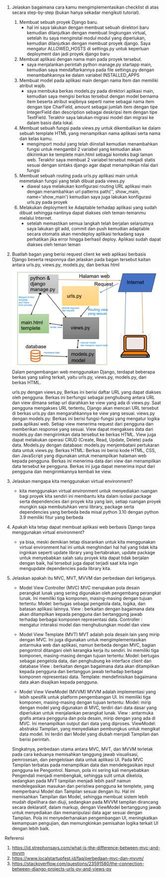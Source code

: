 1. Jelaskan bagaimana cara kamu mengimplementasikan checklist di atas secara step-by-step (bukan hanya sekadar mengikuti tutorial).
    1. Membuat sebuah proyek Django baru.
        - hal ini saya lakukan dengan membuat sebuah direktori baru kemudian dilanjutkan dengan membuat lingkungan virtual, setelah itu saya menginstal modul modul yang diperlukan, kemudian dilanjutkan dengan membuat proyek django. Saya mengatur ALLOWED_HOSTS di settings.py untuk keperluan deployment dan jadi proyek django baru
    2. Membuat aplikasi dengan nama main pada proyek tersebut.
        - saya menjalankan perintah python manage.py startapp main, kemudian saya mendaftarkannya pada file settings.py dengan menambahkannya ke dalam variabel INSTALLED_APPS
    3. Membuat model pada aplikasi main dengan nama Item dan memiliki atribut wajib.
        - saya membuka berkas models.py pada direktori aplikasi main, kemudian saya mengisi berkas tersebut dengan model bernama item beserta atribut wajibnya seperti name sebagai nama item dengan tipe CharField, amount sebagai jumlah item dengan tipe IntegerField dan description sebagai deskripsi item dengan tipe TextField. Terakhir saya lakukan migrasi model dan migrasi ke dalam basis data lokal.
    4. Membuat sebuah fungsi pada views.py untuk dikembalikan ke dalam sebuah template HTML yang menampilkan nama aplikasi serta nama dan kelas kamu.
        - mengimport modul yang telah diinstall kemudian menambahkan fungsi untuk mengambil 2 variabel yang kemudian akan dikirimkan ke templete main.html sebagai konteks bagi laman web. Terakhir saya membuat 2 variabel tersebut menjadi statis sesuai dengan sintaks django agar dapat menampilkan nilai dari fungsi
    5. Membuat sebuah routing pada urls.py aplikasi main untuk memetakan fungsi yang telah dibuat pada views.py
        - diawal saya melakukan konfigurasi routing URL aplikasi main dengan menambahkan url patterns path('', show_main, name='show_main') kemudian saya juga lakukan konfigurasi urls.py pada proyek
    6. Melakukan deployment ke Adaptable terhadap aplikasi yang sudah dibuat sehingga nantinya dapat diakses oleh teman-temanmu melalui Internet.
        - setelah memastikan semua langkah telah berjalan selanjutnya saya lakukan git add, commit dan push kemudian adaptable secara otomatis akan mendeploy aplikasi terkadang saya perhatikan jika error hingga berhasil deploy. Aplikasi sudah dapat diakses oleh teman teman

2. Buatlah bagan yang berisi request client ke web aplikasi berbasis Django beserta responnya dan jelaskan pada bagan tersebut kaitan antara urls.py, views.py, models.py, dan berkas html
    ![Gambar](/pbpbagan.png)
    Dalam pengembangan web menggunakan Django, terdapat beberapa berkas yang saling terkait, yaitu urls.py, views.py, models.py, dan berkas HTML. 

    urls.py dengan views.py, Berkas ini berisi daftar URL yang dapat diakses oleh pengguna. Berkas ini berfungsi sebagai penghubung antara URL dan view dimana setiap url diarahkan ke view yang ada di views.py. Saat pengguna mengakses URL tertentu, Django akan mencari URL tersebut di berkas urls.py dan mengarahkannya ke view yang sesuai. views.py dengan models.py: Berkas ini berisi fungsi-fungsi yang mengatur logika pada aplikasi web. Setiap view menerima request dari pengguna dan memberikan response yang sesuai. View dapat mengakses data dari models.py dan mengirimkan data tersebut ke berkas HTML. View juga dapat melakukan operasi CRUD (Create, Read, Update, Delete) pada data. Models.py dengan database: models.py menjembatani pertukaran data untuk views.py. Berkas HTML: Berkas ini berisi kode HTML, CSS, dan JavaScript yang digunakan untuk menampilkan halaman web kepada pengguna. Berkas ini menerima data dari view dan menampilkan data tersebut ke pengguna. Berkas ini juga dapat menerima input dari pengguna dan mengirimkannya kembali ke view.


3. Jelaskan mengapa kita menggunakan virtual environment?
    - kita menggunakan virtual environment untuk menyediakan ruangan bagi proyek kita sendiri ini membantu kita dalam isolasi package serta dependencies dari proyek kita yang lain, setiap ruangan proyek mungkin saja membutuhkan versi library, package serta dependencies yang berbeda beda misal python 3.10 dengan python 3.9 memiliki fitur yang berbeda

3. Apakah kita tetap dapat membuat aplikasi web berbasis Django tanpa menggunakan virtual environment?
    - ya bisa, meski demikian tetap disarankan untuk kita menggunakan virtual environment hal ini untuk menghindari hal hal yang tidak kita inginkan seperti update library yang bertabrakan, update package untuk menyebabkan salah satu proyek kita dapat tidak berjalan dengan baik, hal tersebut juga dapat terjadi saat kita ingin mengupdate dependencies pada library kita.

4. Jelaskan apakah itu MVC, MVT, MVVM dan perbedaan dari ketiganya.
    - Model View Controller (MVC) MVC merupakan pola desain perangkat lunak yang sering digunakan oleh pengembang perangkat lunak. Ini memiliki tiga komponen, masing-masing dengan tujuan tertentu:
    Model: bertugas sebagai pengelola data, logika, dan batasan aplikasi lainnya.
    View : berkaitan dengan bagaimana data akan ditampilkan kepada pengguna dan bertanggung jawab terhadap berbagai komponen representasi data.
    Controller : mengatur interaksi model dan menghubungkan model dan view

    - Model View Template (MVT) MVT adalah pola desain lain yang mirip dengan MVC. Ini juga digunakan untuk mengimplementasikan antarmuka web dan aplikasi, namun berbeda dengan MVC, bagian pengontrol ditangani oleh kerangka kerja itu sendiri. Ini memiliki tiga komponen, masing-masing dengan tujuan tertentu:
    Model: bertugas sebagai pengelola data, dan penghubung ke interface client dan database
    View : berkaitan dengan bagaimana data akan ditampilkan kepada pengguna dan bertanggun jawab terhadap berbagai komponen representasi data.
    Template: mendefinisikan bagaimana data akan disajikan kepada pengguna.

    - Model View ViewModel (MVVM) MVVM adalah implementasi yang lebih spesifik untuk platform pengembangan UI. Ini memiliki tiga komponen, masing-masing dengan tujuan tertentu:
    Model: mirip dengan model yang digunakan di MVC, terdiri dari data dasar yang diperlukan untuk menjalankan perangkat lunak.
    View : antarmuka grafis antara pengguna dan pola desain, mirip dengan yang ada di MVC. Ini menampilkan output dari data yang diproses.
    ViewModel: abstraksi Tampilan, yang menyediakan pembungkus untuk mengikat data model. Ini terdiri dari Model yang diubah menjadi Tampilan dan berisi perintah.
    
    Singkatnya, perbedaan utama antara MVC, MVT, dan MVVM terletak pada cara keduanya memisahkan tanggung jawab visualisasi, pemrosesan, dan pengelolaan data untuk aplikasi UI. Pada MVC Tampilan terbatas pada menampilkan data dan mendelegasikan input pengguna ke Pengontrol. Namun, pola ini sering kali menyebabkan Pengendali menjadi membengkak, sehingga sulit untuk dikelola, sedangkan pada MVT tampilan menjadi lebih pasif namun mendelegasikan masukan dan peristiwa pengguna ke templete, yang memperbarui Model dan Tampilan sesuai dengan itu. Hal ini memisahkan Tampilan dan Model, sehingga membuat sistem lebih mudah dipelihara dan diuji, sedangkan pada MVVM tampilan dirancang secara deklaratif, dalam markup, dengan ViewModel bertanggung jawab untuk menyediakan dan memanipulasi data agar sesuai dengan Tampilan. Pola ini menyederhanakan pengembangan UI, meningkatkan kemampuan pengujian, dan memungkinkan pemisahan logika terkait UI dengan lebih baik.

Referensi 
1. https://id.strephonsays.com/what-is-the-difference-between-mvc-and-mvvm 
2. https://www.localstartupfest.id/faq/perbedaan-mvc-dan-mvvm/ 
3. https://stackoverflow.com/questions/23591580/the-connection-between-django-projects-urls-py-and-views-py 
